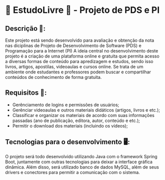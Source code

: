 # 📘 EstudoLivre 📘 - Projeto de PDS e PI

## Descrição 📝:
Este projeto está sendo desenvolvido para avaliação e obtenção da nota nas diciplinas de Projeto de Desenvolvimento de Software (PDS) e Programação para a Internet (PI)
A ideia central no desenvolvimento deste projeto é a criação de uma plataforma online e gratuita que permita acesso a diversas formas de conteúdo para apredizagem e estudos, sendo isso livros, artigos, apostilas, videoaulas e cursos online. Se trata de um ambiente onde estudantes e professores podem buscar e compartilhar conteúdos de conhecimento de forma gratuita.

## Requisitos 🪪:
- Gerênciamento de logins e permissões de usuários;
- Gerênciar videoaulas e outros materiais didáticos (artigos, livros e etc.);
- Classificar e organizar os materiais de acordo com suas informações passadas (ano de publicação, editora, autor, conteúdo e etc.);
- Permitir o download dos materiais (incluindo os vídeos);

## Tecnologias para o desenvolvimento 🖥️:
O projeto será todo desenvolvido utilizando Java com o framework Spring Boot, juntamente com outras tecnologias para deixar a interface gráfica dinâmica.
Além disso, será utilizado banco de dados MySQL, além de seus drivers e conectores para permitir a comunicação com o sistema.

